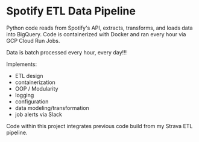 # Spotify ETL Data Pipeline

Python code reads from Spotify's API, extracts, transforms, and loads data into BigQuery. Code is containerized with Docker and ran every hour via GCP Cloud Run Jobs.

Data is batch processed every hour, every day!!! 

Implements:
- ETL design
- containerization
- OOP / Modularity
- logging
- configuration
- data modeling/transformation
- job alerts via Slack

Code within this project integrates previous code build from my Strava ETL pipeline.
